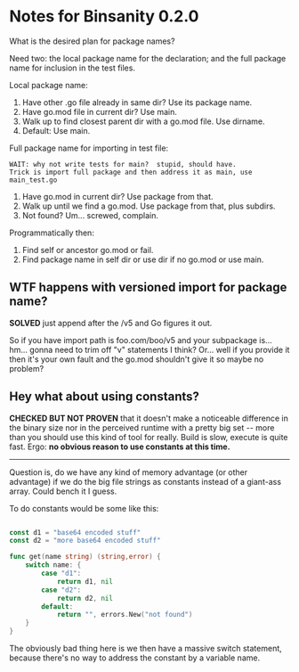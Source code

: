 # Notes for Binsanity 0.2.0

What is the desired plan for package names?

Need two: the local package name for the declaration; and the full package
name for inclusion in the test files.

Local package name:

1. Have other .go file already in same dir? Use its package name.
2. Have go.mod file in current dir? Use main.
3. Walk up to find closest parent dir with a go.mod file. Use dirname.
4. Default: Use main.

Full package name for importing in test file:

    WAIT: why not write tests for main?  stupid, should have.
    Trick is import full package and then address it as main, use main_test.go

1. Have go.mod in current dir? Use package from that.
2. Walk up until we find a go.mod. Use package from that, plus subdirs.
3. Not found? Um... screwed, complain.

Programmatically then:

1. Find self or ancestor go.mod or fail.
2. Find package name in self dir or use dir if no go.mod or use main.

## WTF happens with versioned import for package name?

**SOLVED** just append after the /v5 and Go figures it out.

So if you have import path is foo.com/boo/v5 and your subpackage is... hm...
gonna need to trim off "v" statements I think? Or... well if you provide it
then it's your own fault and the go.mod shouldn't give it so maybe no problem?

## Hey what about using constants?

**CHECKED BUT NOT PROVEN** that it doesn't make a noticeable difference in
the binary size nor in the perceived runtime with a pretty big set -- more
than you should use this kind of tool for really. Build is slow, execute is
quite fast. Ergo: **no obvious reason to use constants at this time.**

---

Question is, do we have any kind of memory advantage (or other advantage) if
we do the big file strings as constants instead of a giant-ass array. Could
bench it I guess.

To do constants would be some like this:

```go

const d1 = "base64 encoded stuff"
const d2 = "more base64 encoded stuff"

func get(name string) (string,error) {
    switch name: {
        case "d1":
            return d1, nil
        case "d2":
            return d2, nil
        default:
            return "", errors.New("not found")
    }
}
```

The obviously bad thing here is we then have a massive switch statement,
because there's no way to address the constant by a variable name.
